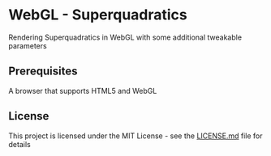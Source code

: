 # WebGL - Superquadratics

Rendering Superquadratics in WebGL with some additional tweakable parameters

## Prerequisites

A browser that supports HTML5 and WebGL

## License

This project is licensed under the MIT License - see the [LICENSE.md](LICENSE.md) file for details